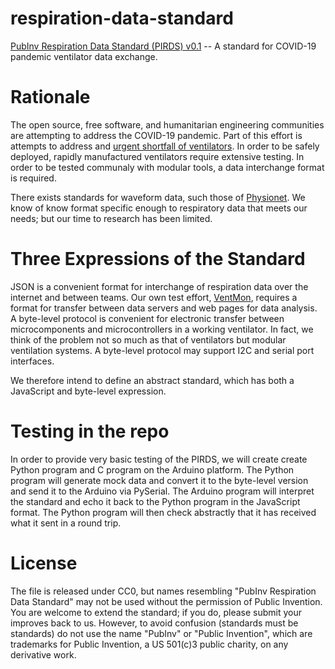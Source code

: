 # respiration-data-standard
[PubInv Respiration Data Standard (PIRDS) v0.1](https://github.com/PubInv/respiration-data-standard/blob/master/PIRDS-v.0.1.md) -- A standard for COVID-19 pandemic ventilator data exchange.

# Rationale

The open source, free software, and humanitarian engineering communities are attempting to address the COVID-19 pandemic.
Part of this effort is attempts to address and [urgent shortfall of ventilators](https://github.com/PubInv/covid19-vent-list). In order to be safely deployed,
rapidly manufactured ventilators require extensive testing. In order to be tested communaly with modular 
tools, a data interchange format is required.

There exists standards for waveform data, such those of [Physionet](https://physionet.org/content/bidmc/1.0.0/).
We know of know format specific enough to respiratory data that meets our needs; but our time to research
has been limited.

# Three Expressions of the Standard

JSON is a convenient format for interchange of respiration data over the internet and between teams.
Our own test effort, [VentMon](https://github.com/PubInv/ventmon-ventilator-inline-test-monitor), requires a format for transfer between data servers and web pages for data analysis.
A byte-level protocol is convenient for electronic transfer between microcomponents and microcontrollers 
in a working ventilator. In fact, we think of the problem not so much as that of ventilators but 
modular ventilation systems. A byte-level protocol may support I2C and serial port interfaces.

We therefore intend to define an abstract standard, which has both a JavaScript and byte-level expression.

# Testing in the repo

In order to provide very basic testing of the PIRDS, we will create create Python program and C program on the 
Arduino platform. The Python program will generate mock data and convert it to the byte-level version and send
it to the Arduino via PySerial. The Arduino program will interpret the standard and echo it back to 
the Python program in the JavaScript format. The Python program will then check abstractly that it has received
what it sent in a round trip.

# License

The file is released under CC0, but names resembling "PubInv Respiration Data Standard" may not be used without the permission
of Public Invention. You are welcome to extend the standard; if you do, please submit your improves back to us.
However, to avoid confusion (standards must be standards) do not use the name "PubInv" or "Public Invention", which
are trademarks for Public Invention, a US 501(c)3 public charity, on any
derivative work.
